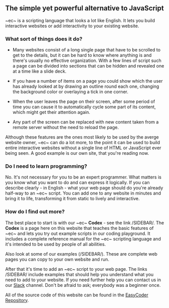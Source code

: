 ## The simple yet powerful alternative to JavaScript ##

~ec~ is a scripting language that looks a lot like English. It lets you build interactive websites or add interactivity to your existing website.

### What sort of things does it do? ###

- Many websites consist of a long single page that have to be scrolled to get to the details, but it can be hard to know where anything is and there's usually no effective organization. With a few lines of script such a page can be divided into sections that can be hidden and revealed one at a time like a slide deck.

- If you have a number of items on a page you could show which the user has already looked at by drawing an outline round each one, changing the background color or overlaying a tick in one corner.

- When the user leaves the page on their screen, after some period of time you can cause it to automatically cycle some part of its content, which might get their attention again.

- Any part of the screen can be replaced with new content taken from a remote server without the need to reload the page.

Although these features are the ones most likely to be used by the averge website owner, ~ec~ can do a lot more, to the point it can be used to build entire interactive websites without a single line of HTML or JavaScript ever being seen. A good example is our own site, that you're reading now.

### Do I need to learn programming? ###

No. It's not necessary for you to be an expert programmer. What matters is you know what you want to do and can express it logically. If you can describe clearly - in English - what your web page should do you're already half-way to an ~ec~ script. You can add one to any website in minutes and bring it to life, transforming it from static to lively and interactive.

### How do I find out more? ###

The best place to start is with our ~ec~ **Codex** - see the link /SIDEBAR/. The **Codex** is a page here on this website that teaches the basic features of ~ec~ and lets you try out example scripts in our coding playground. It includes a complete reference manual for the ~ec~ scripting language and it's intended to be used by people of all abilities.

Also look at  some of our examples (/SIDEBAR/). These are complete web pages you can copy to your own website and run.

After that it's time to add an ~ec~ script to your web page. The links /SIDEBAR/ include examples that should help you understand what you need to add to your website. If you need further help you can contact us in our [Slack](https://easycoder-software.slack.com/) channel. Don't be afraid to ask; everybody was a beginner once.

All of the source code of this website can be found in the [EasyCoder Repository](https:github.com/easycoder/easycoder.github.io).
